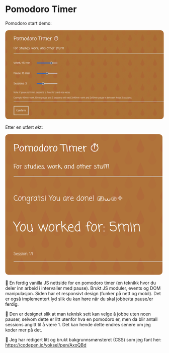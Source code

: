 # Pomodoro Timer

Pomodoro start demo:

<img src="gif/pomDemo.gif" alt="Gif of the pomodoro timer in action." style="border-radius:10px">

<br>

Etter en utført økt:

<img width="500rem" src="img/pomodoroEnd.png" alt="Image of an ended session in pomodoro." style="border-radius:10px">

<br>

🔸 En ferdig vanilla JS nettside for en pomodoro timer (en teknikk hvor du deler inn arbeid i intervaller med pause). Brukt JS moduler, events og DOM manipulasjon. Siden har et responsivt design (funker på nett og mobil). Det er også implementert lyd slik du kan høre når du skal jobbe/ta pause/er ferdig.

🔸 Den er designet slik at man teknisk sett kan velge å jobbe uten noen pauser, selvom dette er litt utenfor hva en pomodoro er, men da blir antall sessions angitt til å være 1. Det kan hende dette endres senere om jeg koder mer på det.

🔸 Jeg har redigert litt og brukt bakgrunnsmønsteret (CSS) som jeg fant her: https://codepen.io/yoksel/pen/AxoQBd
